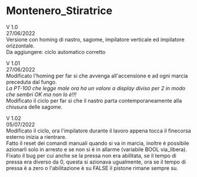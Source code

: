 # Montenero_Stiratrice

V 1.0  
27/06/2022  
Versione con homing di nastro, sagome, impilatore verticale ed impilatore orizzontale.  
Da aggiungere: ciclo automatico corretto  

V 1.01  
27/06/2022  
Modificato l'homing per far si che avvenga all'accensione e ad ogni marcia preceduta dal fungo.  
*La PT-100 che legge male ora ha un valore a display diviso per 2 in modo che sembri OK ma non lo è!!!*  
Modificato il ciclo per far si che il nastro parta contemporaneamente alla chiusura delle sagome.  

V 1.02  
05/07/2022  
Modificato il ciclo, ora l'impilatore durante il lavoro appena tocca il finecorsa esterno inizia a rientrare.   
Fatto il reset dei comandi manuali quando si va in marcia, inoltre è possibile azionarli solo in arresto e se non si è in allarme (variabile BOOL via_libera).  
Fixato il bug per cui anche se la pressa non era abilitata, se il tempo di pressa era diverso da 0, questa si azionava ugualmente, ora se il tempo di pressa è a zero o l'abilitazione è su FALSE il pistone rimane sempre su.  

